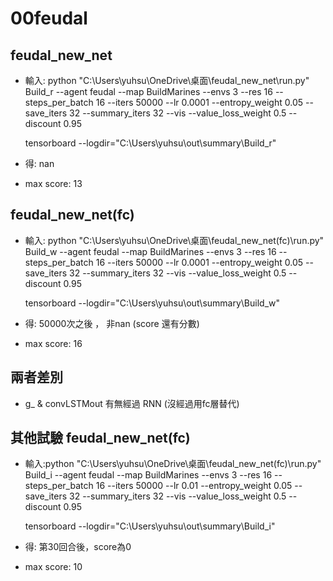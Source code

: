 # 00feudal

## feudal_new_net
* 輸入:
  python "C:\Users\yuhsu\OneDrive\桌面\feudal_new_net\run.py" Build_r --agent feudal --map BuildMarines --envs 3 --res 16 --steps_per_batch 16 --iters 50000 --lr 0.0001 --entropy_weight 0.05 --save_iters 32 --summary_iters 32 --vis --value_loss_weight 0.5 --discount 0.95

  tensorboard --logdir="C:\Users\yuhsu\out\summary\Build_r"
* 得: nan
* max  score: 13


## feudal_new_net(fc)
* 輸入:
  python "C:\Users\yuhsu\OneDrive\桌面\feudal_new_net(fc)\run.py" Build_w --agent feudal --map BuildMarines --envs 3 --res 16 --steps_per_batch 16 --iters 50000 --lr 0.0001 --entropy_weight 0.05 --save_iters 32 --summary_iters 32 --vis --value_loss_weight 0.5 --discount 0.95

  tensorboard --logdir="C:\Users\yuhsu\out\summary\Build_w"
* 得: 50000次之後 ， 非nan (score 還有分數)
* max  score: 16


## 兩者差別
* g_ & convLSTMout 有無經過 RNN (沒經過用fc層替代)


## 其他試驗 feudal_new_net(fc)
* 輸入:python "C:\Users\yuhsu\OneDrive\桌面\feudal_new_net(fc)\run.py" Build_i --agent feudal --map BuildMarines --envs 3 --res 16 --steps_per_batch 16 --iters 50000 --lr 0.01 --entropy_weight 0.05 --save_iters 32 --summary_iters 32 --vis --value_loss_weight 0.5 --discount 0.95

  tensorboard --logdir="C:\Users\yuhsu\out\summary\Build_i"
* 得: 第30回合後，score為0
* max  score: 10
